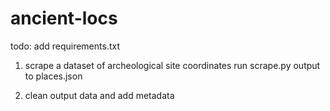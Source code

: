 # ancient-locs

todo: add requirements.txt

1) scrape a dataset of archeological site coordinates
run scrape.py
output to places.json

2) clean output data and add metadata

